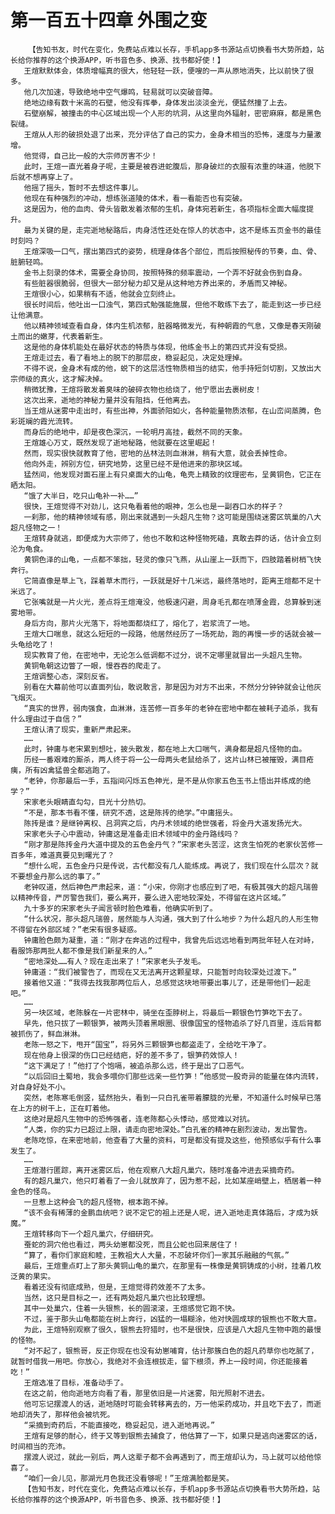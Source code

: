 # 第一百五十四章 外围之变
        【告知书友，时代在变化，免费站点难以长存，手机app多书源站点切换看书大势所趋，站长给你推荐的这个换源APP，听书音色多、换源、找书都好使！】
       王煊默默体会，体质增幅真的很大，他轻轻一跃，便嗖的一声从原地消失，比以前快了很多。
       他几次加速，导致绝地中空气爆鸣，轻易就可以突破音障。
       绝地边缘有数十米高的石壁，他没有挥拳，身体发出淡淡金光，便猛然撞了上去。
       石壁崩解，被撞击的中心区域出现一个人形的坑洞，从这里向外辐射，密密麻麻，都是黑色裂缝。
       王煊从人形的破损处退了出来，充分评估了自己的实力，金身术相当的恐怖，速度与力量激增。
       他觉得，自己比一般的大宗师厉害不少！
       此时，王煊一直光着身子呢，主要是被吞进蛇腹后，那身破烂的衣服有浓重的味道，他脱下后就不想再穿上了。
       他摇了摇头，暂时不去想这件事儿。
       他现在有种强烈的冲动，想练张道陵的体术，看一看能否也有突破。
       这是因为，他的血肉、骨头皆散发着浓郁的生机，身体宛若新生，各项指标全面大幅度提升。
       最为关键的是，走完逝地秘路后，肉身活性还处在惊人的状态中，这不是练五页金书的最佳时刻吗？
       王煊深吸一口气，摆出第四式的姿势，梳理身体各个部位，而后按照秘传的节奏，血、骨、脏腑轻鸣。
       金书上刻录的体术，需要全身协同，按照特殊的频率震动，一个弄不好就会伤到自身。
       有些脏器很脆弱，但很大一部分秘力却又是从这种地方养出来的，矛盾而又神秘。
       王煊很小心，如果稍有不适，他就会立刻终止。
       很长时间后，他吐出一口浊气，第四式勉强能施展，但他不敢练下去了，能走到这一步已经让他满意。
       他以精神领域查看自身，体内生机浓郁，脏器略微发光，有种朝霞的气息，又像是春天刚破土而出的嫩芽，代表着新生。
       这是他的身体机能处在最好状态的特质与体现，他练金书上的第四式并没有受损。
       王煊走过去，看了看地上的脱下的那层皮，稳妥起见，决定处理掉。
       不得不说，金身术有成的他，蜕下的这层活性物质相当的结实，他手持短剑切割，又放出大宗师级的真火，这才解决掉。
       稍微犹豫，王煊将散发着臭味的破碎衣物也给烧了，他宁愿出去裹树皮！
       这次出来，逝地的神秘力量并没有阻挡，任他离去。
       当王煊从迷雾中走出时，有些出神，外面骄阳如火，各种能量物质浓郁，在山峦间蒸腾，色彩斑斓的霞光流转。
       而身后的绝地中，却是夜色深沉，一轮明月高挂，截然不同的天象。
       王煊雄心万丈，既然发现了逝地秘路，他就要在这里崛起！
       然而，现实很快就教育了他，密地的丛林法则血淋淋，稍有大意，就会丢掉性命。
       他向外走，辨别方位，研究地势，这里已经不是他进来的那块区域。
       猛然间，他发现对面石崖上有只桌面大的山龟，龟壳上精致的纹理密布，呈黄铜色，它正在晒太阳。
       “饿了大半日，吃只山龟补一补……”
       很快，王煊觉得不对劲儿，这只龟看着他的眼神，怎么也是一副吞口水的样子？
       一刹那，他的精神领域有感，刚出来就遇到一头超凡生物？这可能是围绕迷雾区筑巢的八大超凡怪物之一！
       王煊转身就逃，即便成为大宗师了，他也不敢和这种怪物死磕，真敢去莽的话，估计会立刻沦为龟食。
       黄铜色泽的山龟，一点都不笨拙，轻灵的像只飞燕，从山崖上一跃而下，四肢踏着树梢飞快奔行。
       它简直像是草上飞，踩着草木而行，一跃就是好十几米远，最终落地时，距离王煊都不足十米远了。
       它张嘴就是一片火光，差点将王煊淹没，他极速闪避，周身毛孔都在喷薄金霞，总算躲到迷雾地带。
       身后方向，那片火光落下，将地面都烧红了，熔化了，岩浆流了一地。
       王煊大口喘息，就这么短短的一段路，他居然经历了一场死劫，跑的再慢一步的话就会被一头龟给吃了！
       现实教育了他，在密地中，无论怎么低调都不过分，说不定哪里就冒出一头超凡生物。
       黄铜龟朝这边瞥了一眼，慢吞吞的爬走了。
       王煊调整心态，深刻反省。
       别看在大幕前他可以直面列仙，敢说敢言，那是因为对方不出来，不然分分钟钟就会让他灰飞烟灭。
       “真实的世界，弱肉强食，血淋淋，连苦修一百多年的老钟在密地中都在被耗子追杀，我有什么理由过于自信？”
       王煊认清了现实，重新严肃起来。
       ……
       此时，钟庸与老宋累到想吐，披头散发，都在地上大口喘气，满身都是超凡怪物的血。
       历经一番艰难的厮杀，两人终于将一公一母两头老鼠给杀了，这片山林已被摧毁，满目疮痍，所有凶禽猛兽全都逃跑了。
       “老钟，你那最后一手，五指间闪烁五色神光，是不是从你家五色玉书上悟出并练成的绝学？”
       宋家老头眼睛直勾勾，目光十分热切。
       “不是，那本书看不懂，研究不透，这是陈抟的绝学。”中庸摇头。
       陈抟是谁？是继钟离权、吕洞宾之后，内丹术领域的绝世强者，将金丹大道发扬光大。
       宋家老头子心中震动，钟庸这是准备走旧术领域中的金丹路线吗？
       “刚才那是陈抟金丹大道中提及的五色金丹气？”宋家老头苦涩，这贪生怕死的老家伙苦修一百多年，难道真要见到曙光了？
       “想什么呢，五色金丹只是传说，古代都没有几人能练成。再说了，我们现在什么层次？就不要想金丹那么远的事了。”
       老钟叹道，然后神色严肃起来，道：“小宋，你刚才也感应到了吧，有极其强大的超凡瑞兽以精神传音，严厉警告我们，要么离开，要么进入密地较深处，不得留在这片区域。”
       九十多岁的宋家老头子闻言顿时脸色难看，他确实听到了。
       “什么状况，那头超凡瑞兽，居然能与人沟通，强大到了什么地步？为什么超凡的人形生物不得留在外部区域？”老宋有很多疑惑。
       钟庸脸色颇为凝重，道：“刚才在奔逃的过程中，我曾先后远远地看到两批年轻人在对峙，看服饰那两批人都不像是我们新星来的人。”
       “密地深处……有人？现在走出来了！”宋家老头子发毛。
       钟庸道：“我们被警告了，而现在又无法离开这颗星球，只能暂时向较深处过渡下。”
       接着他又道：“我得去找我那两位后人，总感觉这块地带要出事儿了，还是带他们一起走吧。”
       ……
       另一块区域，老陈躲在一片密林中，骑坐在歪脖树上，将最后一颗银色竹笋吃下去了。
       早先，他只拔了一颗银笋，被两头顶着黑眼圈、很像国宝的怪物追杀了好几百里，连后背都被抓伤了，鲜血淋淋。
       老陈一怒之下，甩开“国宝”，将另外三颗银笋也都盗走了，全给吃干净了。
       现在他身上很深的伤口已经结疤，好的差不多了，银笋药效惊人！
       “这下满足了！”他打了个饱嗝，被追杀那么远，终于是出了口恶气。
       “以后回旧土蜀地，我会多喂你们那些远亲一些竹笋！”他感觉一股奇异的能量在体内流转，对自身好处不小。
       突然，老陈寒毛倒竖，猛然抬头，看到一只白孔雀带着朦胧的光晕，不知道什么时候早已落在上方的树干上，正在盯着他。
       这绝对是超凡生物中的恐怖强者，连老陈都心头悸动，感觉难以对抗。
       “人类，你的实力已超过上限，请走向密地深处。”白孔雀的精神在剧烈波动，发出警告。
       老陈吃惊，在来密地前，他查看了大量的资料，可是都没有提及这些，他预感似乎有什么事发生了。
       ……
       王煊潜行匿踪，离开迷雾区后，他在观察八大超凡巢穴，随时准备冲进去采摘奇药。
       有的超凡巢穴，他只盯着看了一会儿就放弃了，因为惹不起，比如某座峭壁上，栖居着一种金色的怪鸟。
       一旦惹上这种会飞的超凡怪物，根本跑不掉。
       “该不会有稀薄的金鹏血统吧？说不定它的祖上还是人呢，进入逝地走真体路后，才成为妖魔。”
       王煊转移向下一个超凡巢穴，仔细研究。
       蚕蛇的洞穴他也看过，两头幼崽都没死，而且公蛇也回来居住了！
       “算了，看你们家庭和睦，王教祖大人大量，不忍破坏你们一家其乐融融的气氛。”
       最后，王煊重点盯上了那头黄铜山龟的巢穴，在那里有一株像是黄铜铸成的小树，挂着几枚泛黄的果实。
       看着还没有彻底成熟，但是，王煊觉得药效差不了太多。
       当然，这只是目标之一，还有两处超凡巢穴也比较理想。
       其中一处巢穴，住着一头银熊，长的圆滚滚，王煊感觉它跑不快。
       不过，鉴于那头山龟都能在树上奔行，凶猛的一塌糊涂，他对快圆成球的银熊也不敢大意。
       为此，王煊特别观察了很久，银熊去狩猎时，也不是很快，应该是八大超凡生物中跑的最慢的怪物。
       “对不起了，银熊哥，反正你现在也没有幼崽哺育，估计那簇白色的超凡药草你也吃腻了，就暂时借我一用吧。你放心，我绝对不会连根拔走，留下根须，养上一段时间，你还能接着吃！”
       王煊选准了目标，准备动手了。
       在这之前，他向逝地方向看了看，那里依旧是一片迷雾，阳光照射不进去。
       他可忘记摆渡人的话，逝地随时可能会转移离去的，万一他采药成功，并且吃下去了，而逝地却消失了，那样他会被坑死。
       “采摘到奇药后，不能直接吃，稳妥起见，进入逝地再说。”
       王煊有足够的耐心，终于又等到银熊去捕食了，他估算了一下，如果只是逃向迷雾区的话，时间相当的充沛。
       摆渡人说过，就此一别后，两人这辈子都不会再遇到了，而王煊却认为，马上就可以给他惊喜了。
       “咱们一会儿见，那湖光月色我还没看够呢！”王煊满脸都是笑。
       【告知书友，时代在变化，免费站点难以长存，手机app多书源站点切换看书大势所趋，站长给你推荐的这个换源APP，听书音色多、换源、找书都好使！】